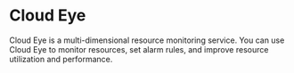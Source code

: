 # Cloud Eye​

Cloud Eye is a multi-dimensional resource monitoring service. You can use Cloud Eye to monitor resources, set alarm rules, and improve resource utilization and performance.
